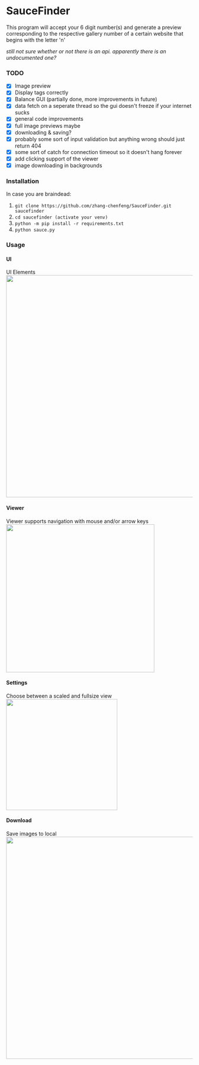 # SauceFinder

This program will accept your 6 digit number(s) and generate a preview corresponding to the respective gallery number of a certain website that begins with the letter 'n'


*still not sure whether or not there is an api. apparently there is an undocumented one?*

### TODO
- [x] Image preview
- [x] Display tags correctly
- [x] Balance GUI (partially done, more improvements in future)
- [x] data fetch on a seperate thread so the gui doesn't freeze if your internet sucks
- [x] general code improvements
- [x] full image previews maybe
- [x] downloading & saving?
- [x] probably some sort of input validation but anything wrong should just return 404
- [x] some sort of catch for connection timeout so it doesn't hang forever
- [x] add clicking support of the viewer
- [x] image downloading in backgrounds

### Installation
In case you are braindead:
1. `git clone https://github.com/zhang-chenfeng/SauceFinder.git saucefinder`
2. `cd saucefinder (activate your venv)`
3. `python -m pip install -r requirements.txt`
4. `python sauce.py`

### Usage

#### UI
UI Elements\
<img src="https://cdn.discordapp.com/attachments/496020212764901387/709842419306463242/main.png" width="600">

#### Viewer
Viewer supports navigation with mouse and/or arrow keys\
<img src="https://cdn.discordapp.com/attachments/496020212764901387/709833761130414171/viewer_2.png" width="400">

#### Settings
Choose between a scaled and fullsize view\
<img src="https://cdn.discordapp.com/attachments/496020212764901387/709528532195213442/setting.png" width="300">

#### Download
Save images to local\
<img src="https://cdn.discordapp.com/attachments/496020212764901387/709843641597821088/down.png" width="600">
